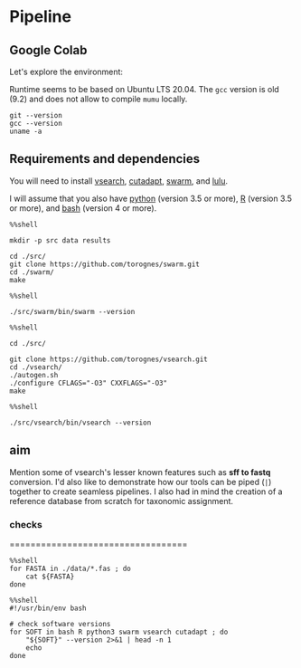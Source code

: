 # Pipeline

## Google Colab

Let's explore the environment:

Runtime seems to be based on Ubuntu LTS 20.04. The `gcc` version is old
(9.2) and does not allow to compile `mumu` locally.

``` {.bash}
git --version
gcc --version
uname -a
```


## Requirements and dependencies

You will need to install
[vsearch](https://github.com/torognes/vsearch),
[cutadapt](https://github.com/marcelm/cutadapt/),
[swarm](https://github.com/torognes/swarm), and
[lulu](https://github.com/tobiasgf/lulu).

I will assume that you also have [python](https://www.python.org/)
(version 3.5 or more), [R](https://cran.r-project.org/) (version 3.5
or more), and [bash](https://www.gnu.org/software/bash/) (version 4 or
more).


``` {.bash}
%%shell

mkdir -p src data results

cd ./src/
git clone https://github.com/torognes/swarm.git
cd ./swarm/
make
```


``` {.bash}
%%shell

./src/swarm/bin/swarm --version
```


``` {.bash}
%%shell

cd ./src/

git clone https://github.com/torognes/vsearch.git
cd ./vsearch/
./autogen.sh
./configure CFLAGS="-O3" CXXFLAGS="-O3"
make
```

``` {.bash}
%%shell

./src/vsearch/bin/vsearch --version
```


## aim

Mention some of vsearch\'s lesser known features such as **sff to
fastq** conversion. I\'d also like to demonstrate how our tools can be
piped (`|`) together to create seamless pipelines. I also had in mind
the creation of a reference database from scratch for taxonomic
assignment.


### checks
==================================

``` {.bash}
%%shell
for FASTA in ./data/*.fas ; do
    cat ${FASTA}
done
```

``` {.bash}
%%shell
#!/usr/bin/env bash

# check software versions
for SOFT in bash R python3 swarm vsearch cutadapt ; do
    "${SOFT}" --version 2>&1 | head -n 1
    echo
done
```
